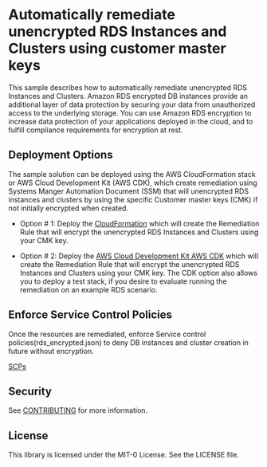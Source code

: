 # Automatically remediate unencrypted RDS Instances and Clusters using customer master keys

This sample describes how to automatically remediate unencrypted RDS Instances and Clusters. Amazon RDS encrypted DB instances provide an additional layer of data protection by securing your data from unauthorized access to the underlying storage. You can use Amazon RDS encryption to increase data protection of your applications deployed in the cloud, and to fulfill compliance requirements for encryption at rest.

## Deployment Options

The sample solution can be deployed using the AWS CloudFormation stack or AWS Cloud Development Kit (AWS CDK), which create remediation using Systems Manger Automation Document (SSM) that will unencrypted RDS instances and clusters by using the specific Customer master keys (CMK) if not initially encrypted when created.
 
* Option # 1: Deploy the [CloudFormation](CloudFormation) which will create the Remediation Rule that will encrypt the unencrypted RDS Instances and Clusters using your CMK key.

* Option # 2: Deploy the [AWS Cloud Development Kit AWS CDK](CDK) which will create the Remediation Rule that will encrypt the unencrypted RDS Instances and Clusters using your CMK key. The CDK option also allows you to deploy a test stack, if you desire to evaluate running the remediation on an example RDS scenario.

## Enforce Service Control Policies

Once the resources are remediated, enforce Service control policies(rds_encrypted.json) to deny DB instances and cluster creation in future without encryption.  

[SCPs](SCP)



## Security

See [CONTRIBUTING](CONTRIBUTING.md#security-issue-notifications) for more information.

## License

This library is licensed under the MIT-0 License. See the LICENSE file.



